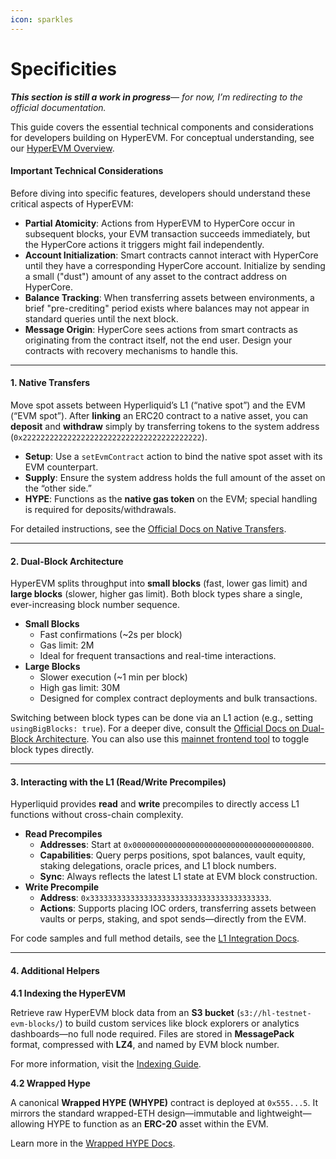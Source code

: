 ```yaml
---
icon: sparkles
---
```


# Specificities

_**This section is still a work in progress**— for now, I’m redirecting to the official documentation._

This guide covers the essential technical components and considerations for developers building on HyperEVM. For conceptual understanding, see our [HyperEVM Overview](../../../architecture/hyperevm.md).&#x20;

#### Important Technical Considerations

Before diving into specific features, developers should understand these critical aspects of HyperEVM:

* **Partial Atomicity**: Actions from HyperEVM to HyperCore occur in subsequent blocks, your EVM transaction succeeds immediately, but the HyperCore actions it triggers might fail independently.
* **Account Initialization**: Smart contracts cannot interact with HyperCore until they have a corresponding HyperCore account. Initialize by sending a small ("dust") amount of any asset to the contract address on HyperCore.
* **Balance Tracking**: When transferring assets between environments, a brief "pre-crediting" period exists where balances may not appear in standard queries until the next block.
* **Message Origin**: HyperCore sees actions from smart contracts as originating from the contract itself, not the end user. Design your contracts with recovery mechanisms to handle this.

***

#### 1. Native Transfers

Move spot assets between Hyperliquid’s L1 (“native spot”) and the EVM (“EVM spot”). After **linking** an ERC20 contract to a native asset, you can **deposit** and **withdraw** simply by transferring tokens to the system address (`0x2222222222222222222222222222222222222222`).

* **Setup**: Use a `setEvmContract` action to bind the native spot asset with its EVM counterpart.
* **Supply**: Ensure the system address holds the full amount of the asset on the “other side.”
* **HYPE**: Functions as the **native gas token** on the EVM; special handling is required for deposits/withdrawals.

For detailed instructions, see the [Official Docs on Native Transfers](https://hyperliquid.gitbook.io/hyperliquid-docs/for-developers/evm/native-transfers).

***

#### 2. Dual-Block Architecture

HyperEVM splits throughput into **small blocks** (fast, lower gas limit) and **large blocks** (slower, higher gas limit). Both block types share a single, ever-increasing block number sequence.

* **Small Blocks**
  * Fast confirmations (\~2s per block)
  * Gas limit: 2M
  * Ideal for frequent transactions and real-time interactions.
* **Large Blocks**
  * Slower execution (\~1 min per block)
  * High gas limit: 30M
  * Designed for complex contract deployments and bulk transactions.

Switching between block types can be done via an L1 action (e.g., setting `usingBigBlocks: true`). For a deeper dive, consult the [Official Docs on Dual-Block Architecture](https://hyperliquid.gitbook.io/hyperliquid-docs/for-developers/evm/dual-block-architecture). You can also use this [mainnet frontend tool](https://hyperevm-block-toggle.vercel.app/) to toggle block types directly.

***

#### 3. Interacting with the L1 (Read/Write Precompiles)

Hyperliquid provides **read** and **write** precompiles to directly access L1 functions without cross-chain complexity.

* **Read Precompiles**
  * **Addresses**: Start at `0x0000000000000000000000000000000000000800`.
  * **Capabilities**: Query perps positions, spot balances, vault equity, staking delegations, oracle prices, and L1 block numbers.
  * **Sync**: Always reflects the latest L1 state at EVM block construction.
* **Write Precompile**
  * **Address**: `0x3333333333333333333333333333333333333333`.
  * **Actions**: Supports placing IOC orders, transferring assets between vaults or perps, staking, and spot sends—directly from the EVM.

For code samples and full method details, see the [L1 Integration Docs](https://hyperliquid.gitbook.io/hyperliquid-docs/for-developers/evm/interacting-with-the-l1).

***

#### 4. Additional Helpers

**4.1 Indexing the HyperEVM**

Retrieve raw HyperEVM block data from an **S3 bucket** (`s3://hl-testnet-evm-blocks/`) to build custom services like block explorers or analytics dashboards—no full node required. Files are stored in **MessagePack** format, compressed with **LZ4**, and named by EVM block number.

For more information, visit the [Indexing Guide](https://hyperliquid.gitbook.io/hyperliquid-docs/for-developers/evm/raw-hyperevm-block-data).

**4.2 Wrapped Hype**

A canonical **Wrapped HYPE (WHYPE)** contract is deployed at `0x555...5`. It mirrors the standard wrapped-ETH design—immutable and lightweight—allowing HYPE to function as an **ERC-20** asset within the EVM.

Learn more in the [Wrapped HYPE Docs](https://hyperliquid.gitbook.io/hyperliquid-docs/for-developers/evm/wrapped-hype).
